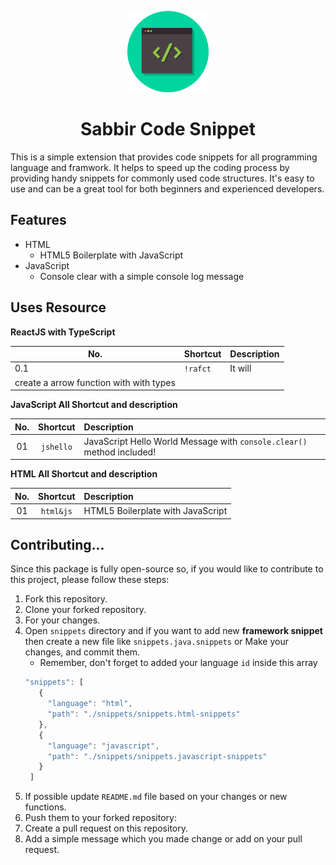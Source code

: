 <p align="center">
  <img src="/assets/logo.png" alt="Code Snippet" width="130" />
</p>

# <center>Sabbir Code Snippet<center>

This is a simple extension that provides code snippets for all programming
language and framwork. It helps to speed up the coding process by providing
handy snippets for commonly used code structures. It's easy to use and can be a
great tool for both beginners and experienced developers.

## Features

- HTML
  - HTML5 Boilerplate with JavaScript
- JavaScript
  - Console clear with a simple console log message

## Uses Resource

**ReactJS with TypeScript**

| No.                                     | Shortcut | Description |
| --------------------------------------- | -------- | ----------- |
| 0.1                                     | `!rafct` | It will     |
| create a arrow function with with types |

**JavaScript All Shortcut and description**

| No. | Shortcut  | Description                                                            |
| :-: | :-------: | :--------------------------------------------------------------------- |
| 01  | `jshello` | JavaScript Hello World Message with `console.clear()` method included! |

**HTML All Shortcut and description**

| No. | Shortcut  | Description                       |
| :-: | :-------: | :-------------------------------- |
| 01  | `html&js` | HTML5 Boilerplate with JavaScript |

## Contributing...

Since this package is fully open-source so, if you would like to contribute to
this project, please follow these steps:

1. Fork this repository.
2. Clone your forked repository.
3. For your changes.
4. Open `snippets` directory and if you want to add new **framework snippet**
   then create a new file like `snippets.java.snippets` or Make your changes,
   and commit them.
   - Remember, don't forget to added your language `id` inside this array
   ```js
   "snippets": [
      {
        "language": "html",
        "path": "./snippets/snippets.html-snippets"
      },
      {
        "language": "javascript",
        "path": "./snippets/snippets.javascript-snippets"
      }
    ]
   ```
5. If possible update `README.md` file based on your changes or new functions.
6. Push them to your forked repository:
7. Create a pull request on this repository.
8. Add a simple message which you made change or add on your pull request.
